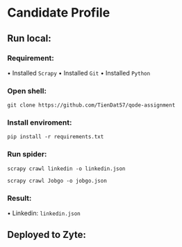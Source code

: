 # Candidate Profile

## Run local:

### Requirement:
•	Installed `Scrapy`
•	Installed `Git`
•	Installed `Python`
### Open shell:
```shell
git clone https://github.com/TienDat57/qode-assignment
```
### Install enviroment:
```shell
pip install -r requirements.txt
```
### Run spider:
<!-- •	scrapy crawl linkedin
•	scrapy crawl Jobgo -->
```shell
scrapy crawl linkedin -o linkedin.json
```
```shell
scrapy crawl Jobgo -o jobgo.json
```
### Result:
•	Linkedin: `linkedin.json`

## Deployed to Zyte:
